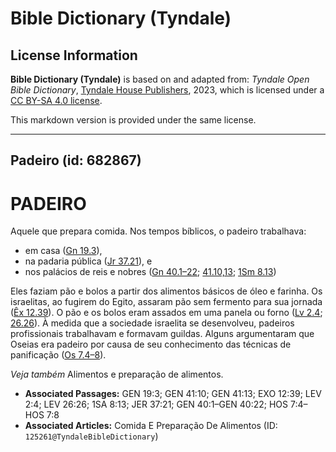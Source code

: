 # Bible Dictionary (Tyndale)

## License Information

**Bible Dictionary (Tyndale)** is based on and adapted from: _Tyndale Open Bible Dictionary_, [Tyndale House Publishers](https://tyndaleopenresources.com/), 2023, which is licensed under a [CC BY-SA 4.0 license](https://creativecommons.org/licenses/by-sa/4.0/legalcode.en).

This markdown version is provided under the same license.



--------------------------------

## Padeiro (id: 682867)

PADEIRO
=======

Aquele que prepara comida. Nos tempos bíblicos, o padeiro trabalhava:

* em casa ([Gn 19\.3](https://ref.ly/Gen19:3)),
* na padaria pública ([Jr 37\.21](https://ref.ly/Jer37:21)), e
* nos palácios de reis e nobres ([Gn 40\.1–22](https://ref.ly/Gen40:1-Gen40:22); [41\.10,13](https://ref.ly/Gen41:10,Gen41:13); [1Sm 8\.13](https://ref.ly/1Sam8:13))

Eles faziam pão e bolos a partir dos alimentos básicos de óleo e farinha. Os israelitas, ao fugirem do Egito, assaram pão sem fermento para sua jornada ([Êx 12\.39](https://ref.ly/Exod12:39)). O pão e os bolos eram assados em uma panela ou forno ([Lv 2\.4](https://ref.ly/Lev2:4); [26\.26](https://ref.ly/Lev26:26)). À medida que a sociedade israelita se desenvolveu, padeiros profissionais trabalhavam e formavam guildas. Alguns argumentaram que Oseias era padeiro por causa de seu conhecimento das técnicas de panificação ([Os 7\.4–8](https://ref.ly/Hos7:4-Hos7:8)).

*Veja também* Alimentos e preparação de alimentos.

* **Associated Passages:** GEN 19:3; GEN 41:10; GEN 41:13; EXO 12:39; LEV 2:4; LEV 26:26; 1SA 8:13; JER 37:21; GEN 40:1–GEN 40:22; HOS 7:4–HOS 7:8
* **Associated Articles:** Comida E Preparação De Alimentos (ID: `125261@TyndaleBibleDictionary`)

